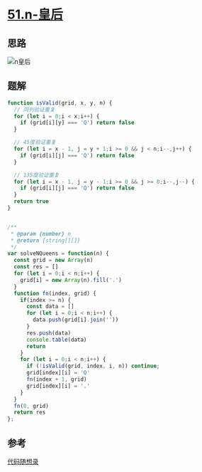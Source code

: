 # [51.n-皇后](https://leetcode-cn.com/problems/n-queens/)

## 思路
![n皇后](https://img-blog.csdnimg.cn/20210130182532303.jpg)


## 题解
```js
function isValid(grid, x, y, n) {
  // 同列验证重复
  for (let i = 0;i < x;i++) {
    if (grid[i][y] === 'Q') return false
  }

  // 45度验证重复
  for (let i = x - 1, j = y + 1;i >= 0 && j < n;i--,j++) {
    if (grid[i][j] === 'Q') return false
  }

  // 135度验证重复
  for (let i = x - 1, j = y - 1;i >= 0 && j >= 0;i--,j--) {
    if (grid[i][j] === 'Q') return false
  }
  return true
}


/**
 * @param {number} n
 * @return {string[][]}
 */
var solveNQueens = function(n) {
  const grid = new Array(n)
  const res = []
  for (let i = 0;i < n;i++) {
    grid[i] = new Array(n).fill('.')
  }
  function fn(index, grid) {
    if(index >= n) {
      const data = []
      for (let i = 0;i < n;i++) {
        data.push(grid[i].join(''))
      }
      res.push(data)
      console.table(data)
      return
    }
    for (let i = 0;i < n;i++) {
      if (!isValid(grid, index, i, n)) continue;
      grid[index][i] = 'Q'
      fn(index + 1, grid)
      grid[index][i] = '.'
    }
  }
  fn(0, grid)
  return res
};
```


## 参考
[代码随想录](https://programmercarl.com/0051.N%E7%9A%87%E5%90%8E.html#%E6%80%9D%E8%B7%AF)